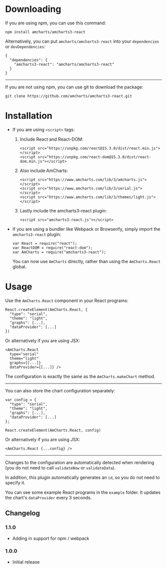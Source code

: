 Downloading
===========

If you are using npm, you can use this command:

```
npm install amcharts/amcharts3-react
```

Alternatively, you can put `amcharts/amcharts3-react` into your `dependencies` or `devDependencies`:

```
{
  "dependencies": {
    "amcharts3-react": "amcharts/amcharts3-react"
  }
}
```

----

If you are not using npm, you can use git to download the package:

```
git clone https://github.com/amcharts/amcharts3-react.git
```

Installation
============

* If you are using `<script>` tags:

  1. Include React and React-DOM:

     ```
     <script src="https://unpkg.com/react@15.3.0/dist/react.min.js"></script>
     <script src="https://unpkg.com/react-dom@15.3.0/dist/react-dom.min.js"></script>
     ```

  2. Also include AmCharts:

     ```
     <script src="https://www.amcharts.com/lib/3/amcharts.js"></script>
     <script src="https://www.amcharts.com/lib/3/serial.js"></script>
     <script src="https://www.amcharts.com/lib/3/themes/light.js"></script>
     ```

  3. Lastly include the amcharts3-react plugin:

     ```
     <script src="amcharts3-react.js"></script>
     ```

* If you are using a bundler like Webpack or Browserify, simply import the `amcharts3-react` plugin:

  ```
  var React = require("react");
  var ReactDOM = require("react-dom");
  var AmCharts = require("amcharts3-react");
  ```

  You can now use `AmCharts` directly, rather than using the `AmCharts.React` global.

Usage
=====

Use the `AmCharts.React` component in your React programs:

```
React.createElement(AmCharts.React, {
  "type": "serial",
  "theme": "light",
  "graphs": [...],
  "dataProvider": [...]
})
```

Or alternatively if you are using JSX:

```
<AmCharts.React
  type="serial"
  theme="light"
  graphs={[...]}
  dataProvider={[...]} />
```

The configuration is exactly the same as the `AmCharts.makeChart` method.

----

You can also store the chart configuration separately:

```
var config = {
  "type": "serial",
  "theme": "light",
  "graphs": [...],
  "dataProvider": [...]
};
```

```
React.createElement(AmCharts.React, config)
```

Or alternatively if you are using JSX:

```
<AmCharts.React {...config} />
```

----

Changes to the configuration are automatically detected when rendering (you do not need to call `validateNow` or `validateData`).

In addition, this plugin automatically generates an `id`, so you do not need to specify it.

You can see some example React programs in the `example` folder. It updates the chart's `dataProvider` every 3 seconds.


## Changelog

### 1.1.0
* Adding in support for npm / webpack

### 1.0.0
* Initial release
